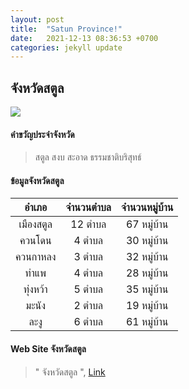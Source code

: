 ```yaml
---
layout: post
title:  "Satun Province!"
date:   2021-12-13 08:36:53 +0700
categories: jekyll update
---
```

## จังหวัดสตูล
![](https://api.tourismthailand.org/upload/live/content_article/4-1267.png )

#### คำขวัญประจำจังหวัด

> สตูล สงบ สะอาด ธรรมชาติบริสุทธ์

#### ข้อมูลจังหวัดสตูล

| อำเภอ | จำนวนตำบล | จำนวนหมู่บ้าน |
| :------------: | :------------: | :------------: |
|เมืองสตูล|12 ตำบล|67 หมู่บ้าน|
|ควนโดน|4 ตำบล|30 หมู่บ้าน|
|ควนกาหลง|3 ตำบล|32 หมู่บ้าน |
|ท่าแพ|4 ตำบล|28 หมู่บ้าน|
|ทุ่งหว้า|5 ตำบล|35 หมู่บ้าน|
|มะนัง|2 ตำบล|19 หมู่บ้าน|
|ละงู|6 ตำบล|61 หมู่บ้าน|

#### Web Site จังหวัดสตูล

> " จังหวัดสตูล ", [ Link ](http://www.satun.go.th/frontpage)
